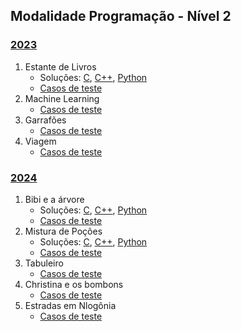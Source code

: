 ## Modalidade Programação - Nível 2

### [2023](provas/ProvaOBI2023_cfp1.pdf)

1. Estante de Livros
    - Soluções: [C](solutions/CF_N2_2023_F1_Estante_de_Livros.c), [C++](solutions/CF_N2_2023_F1_Estante_de_Livros.cpp), [Python](solutions/CF_N2_2023_F1_Estante_de_Livros.py)
    - [Casos de teste](test_set/2023cfpj_estante.zip)
2. Machine Learning
    - [Casos de teste](test_set/2023cfp1_machine-learning.zip)
3. Garrafões
    - [Casos de teste](test_set/2023cfp1_garrafoes.zip)
4. Viagem
    - [Casos de teste](test_set/2023cfp2_viagem.zip)


### [2024](provas/ProvaOBI2024_cfp2.pdf)

1. Bibi e a árvore
    - Soluções: [C](solutions/CF_N2_2024_F1_Bibi.c), [C++](solutions/CF_N2_2024_F1_Bibi.cpp), [Python](solutions/CF_N2_2024_F1_Bibi.py)
    - [Casos de teste](test_set/2024cfp1_bibi.zip)
2. Mistura de Poções
    - Soluções: [C](solutions/CF_N2_2024_F1_Mistura.c), [C++](solutions/CF_N2_2024_F1_Mistura.cpp), [Python](solutions/CF_N2_2024_F1_Mistura.py)
    - [Casos de teste](test_set/2024cfp1_mistura.zip)
3. Tabuleiro
    - [Casos de teste](test_set/2024cfp2_tabuleiro.zip)
4. Christina e os bombons
    - [Casos de teste](test_set/2024cfp2_bombons.zip)
5. Estradas em Nlogônia
    - [Casos de teste](test_set/2024cfp2_estradas.zip)
